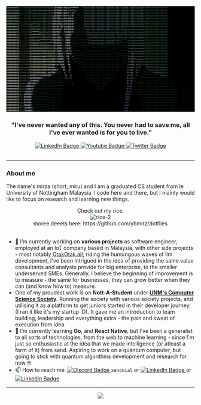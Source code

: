 <img src="./img/her1.gif" alt="just lovely" />

<h3 align="center"><strong>
"I've never wanted any of this. You never had to save me, all I've ever wanted is for you to live."
</strong></h3>

<div id="badges" align="center">
  <a href="http://linkedin.com/in/mirzahidayat">
    <img src="https://img.shields.io/badge/LinkedIn-blue?style=flat-square&logo=linkedin&logoColor=white" alt="LinkedIn Badge"/>
  </a>
  <a href="https://www.instagram.com/miruuuza/">
    <img src="https://img.shields.io/badge/Instagram-cd486b?style=flat-square&logo=youtube&logoColor=white" alt="Youtube Badge"/>
  </a>
  <a href="https://x.com/miruuuza">
    <img src="https://img.shields.io/badge/Twitter-blue?style=flat-square&logo=twitter&logoColor=white" alt="Twitter Badge"/>
  </a>
</div>
<div align="center">
<img src="https://komarev.com/ghpvc/?username=ybmirz&style=flat-square&color=red" alt=""/>
</div>

---

### About me

The name's mirza (short, miru) and I am a graduated CS student from le University of Nottingham Malaysia. I code here and there, but I mainly would like to focus on research and learning new things.

<div align="center">
Check out my rice: <br>
<img width="550px" src="https://ibb.co/nD7cFm3" alt="rice-2" border="0"><br>
moree deeets here: https://github.com/ybmirz/dotfiles <br>
</div><br>

- 🔭 I’m currently working on **various projects** as software engineer, employed at an IoT company based in Malaysia, with other side projects - most notably [OtakOtak.ai!](https://otakotak.ai); riding the humungous waves of llm development, I've been intrigued in the idea of providing the same value consultants and analysts provide for big enterprise, to the smaller underserved SMEs. Generally, I believe the beginning of improvement is to measure - the same for businesses, they can grow better when they can (and know how to) measure.
- One of my proudest work is on **Nott-A-Student** under **[UNM's Computer Science Society](https://github.com/UoN-Computer-Science-Society)**. Running the society with various society projects, and utilising it as a platform to get juniors started in their developer journey. (I ran it like it's my startup :D). It gave me an introduction to team building, leadership and everything extra - the pain and sweat of execution from idea.
- 🌱 I’m currently learning **Go**, and **React Native**, but I've been a generalist to all sorts of technologies, from the web to machine learning - since I'm just so enthusiastic at the idea that we made intelligence (or atleast a form of it) from sand. Aspiring to work on a quantum computer, but going to stick with quantum algorithms development and research for now 🤓
- 📫 How to reach me: <a href="https://discord.com/channels/@574558925224017920"> <img src="https://img.shields.io/badge/Discord-7289da?style=flat-square&logo=discord&logoColor=white" alt="Discord Badge"/>
  </a> `xenonial` or <a href="http://linkedin.com/in/mirzahidayat">
  <img src="https://img.shields.io/badge/LinkedIn-blue?style=flat-square&logo=linkedin&logoColor=white" alt="LinkedIn Badge"/>
  </a> or <a href="mailto:ybmirz.freelance@gmail.com?subject=[GitHub Reference] Hey there!">
  <img src="https://img.shields.io/badge/e-mail-blue?style=flat-square&logo=mail&logoColor=white" alt="LinkedIn Badge"/>
  </a>

---

<!--START_SECTION:waka-->
<div align="center">
<img src="https://github-readme-stats.vercel.app/api/wakatime?username=xeno&api_domain=wakapi.dev&bg_color=1A202C&title_color=2F855A&icon_color=2F855A&text_color=ffffff&custom_title=Wakapi%20Week%20Stats&layout=compact"/>
</div>
<!--END_SECTION:waka-->
